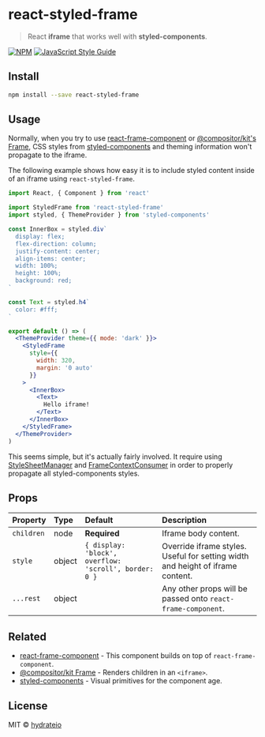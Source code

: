 # react-styled-frame

> React **iframe** that works well with **styled-components**.

[![NPM](https://img.shields.io/npm/v/react-styled-frame.svg)](https://www.npmjs.com/package/react-styled-frame) [![JavaScript Style Guide](https://img.shields.io/badge/code_style-standard-brightgreen.svg)](https://standardjs.com)


## Install

```bash
npm install --save react-styled-frame
```


## Usage

Normally, when you try to use [react-frame-component](https://github.com/ryanseddon/react-frame-component) or [@compositor/kit's Frame](https://github.com/c8r/kit/blob/master/docs/Frame.md), CSS styles from [styled-components](https://github.com/styled-components/styled-components) and theming information won't propagate to the iframe.

The following example shows how easy it is to include styled content inside of an iframe using `react-styled-frame`.

```jsx
import React, { Component } from 'react'

import StyledFrame from 'react-styled-frame'
import styled, { ThemeProvider } from 'styled-components'

const InnerBox = styled.div`
  display: flex;
  flex-direction: column;
  justify-content: center;
  align-items: center;
  width: 100%;
  height: 100%;
  background: red;
`

const Text = styled.h4`
  color: #fff;
`

export default () => (
  <ThemeProvider theme={{ mode: 'dark' }}>
    <StyledFrame
      style={{
        width: 320,
        margin: '0 auto'
      }}
    >
      <InnerBox>
        <Text>
          Hello iframe!
        </Text>
      </InnerBox>
    </StyledFrame>
  </ThemeProvider>
)
```

This seems simple, but it's actually fairly involved. It require using [StyleSheetManager](https://github.com/styled-components/styled-components/pull/1491) and [FrameContextConsumer](https://github.com/ryanseddon/react-frame-component#accessing-the-iframes-window-and-document) in order to properly propagate all styled-components styles.


## Props

| Property      | Type               | Default                               | Description                                                                                                                                  |
|:--------------|:-------------------|:--------------------------------------|:---------------------------------------------------------------------------------------------------------------------------------------------|
| `children`  | node           | **Required** | Iframe body content. |
| `style`  | object           | `{ display: 'block', overflow: 'scroll', border: 0 }` | Override iframe styles. Useful for setting width and height of iframe content. |
| `...rest`  | object           |  | Any other props will be passed onto `react-frame-component`. |


## Related

- [react-frame-component](https://github.com/ryanseddon/react-frame-component) - This component builds on top of `react-frame-component`.
- [@compositor/kit Frame](https://github.com/c8r/kit/blob/master/docs/Frame.md) - Renders children in an `<iframe>`.
- [styled-components](https://github.com/styled-components/styled-components) - Visual primitives for the component age.


## License

MIT © [hydrateio](https://github.com/hydrateio)

